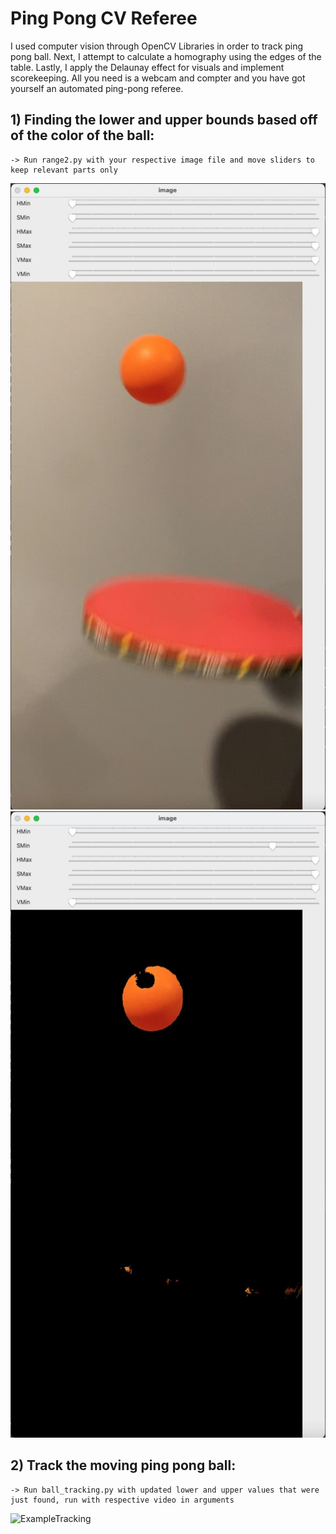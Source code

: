 # Ping Pong CV Referee
I used computer vision through OpenCV Libraries in order to track ping pong ball. Next, I attempt to calculate a homography using the edges of the table. Lastly, I apply the Delaunay effect for visuals and implement scorekeeping. All you need is a webcam and compter and you have got yourself an automated ping-pong referee.

## 1) Finding the lower and upper bounds based off of the color of the ball:
    -> Run range2.py with your respective image file and move sliders to keep relevant parts only

![Before](/images/before.jpeg?raw=true "Title")
![After](/images/after.jpeg?raw=true "Title")

## 2) Track the moving ping pong ball:
    -> Run ball_tracking.py with updated lower and upper values that were just found, run with respective video in arguments

![ExampleTracking](/images/bounceResult.gif?raw=true "Title")